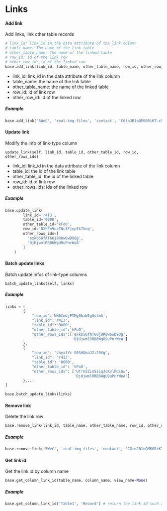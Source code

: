 # Links


#### Add link

Add links, link other table records

```python
# link_id: link_id in the data attribute of the link column
# table_name: The name of the link table
# other_table_name: The name of the linked table
# row_id: id of the link row
# other_row_id: id of the linked row
base.add_link(link_id, table_name, other_table_name, row_id, other_row_id)
```

* link_id:  link_id in the data attribute of the link column
* table_name: the name of the link table
* other_table_name: the name of the linked table
* row_id: id of link row
* other_row_id: id of the linked row 

##### Example

```python
base.add_link('5WeC', 'real-img-files', 'contact', 'CGtoJB1oQM60RiKT-c5J-g', 'PALm2wPKTCy-jdJNv_UWaQ')
```

#### Update link

Modify the info of link-type column

```
update_link(self, link_id, table_id, other_table_id, row_id, other_rows_ids)
```

* link_id:  link_id in the data attribute of the link column
* table_id: the id of the link table
* other_table_id:  the id of the linked table
* row_id:   id of link row
* other_rows_ids: ids of the linked row 

##### Example

```python
base.update_link(
        link_id='r4IJ',
        table_id='0000',
        other_table_id='kFoO',
        row_id='BXhEm9ucTNu3FjupIk7Xug',
        other_rows_ids=[
          'exkb56fAT66j8R0w6wD9Qg',
          'DjHjwmlRRB6WgU9uPnrWeA'
        ]
    )
```

#### Batch update links

Batch update infos of link-type columns

```
batch_update_links(self, links)
```

##### Example

```python
links = [
        {
            "row_id":'NK6ImdjPTMy0baWIg5sfmA',
            "link_id":'r4IJ',
            "table_id":'0000',
            "other_table_id":'kFoO',
            "other_rows_ids":['exkb56fAT66j8R0w6wD9Qg',
                              'DjHjwmlRRB6WgU9uPnrWeA']
        },
        {
            "row_id": 'chyxfYc-S8SHQmaJ2i20Vg',
            "link_id": 'r4IJ',
            "table_id": '0000',
            "other_table_id": 'kFoO',
            "other_rows_ids": ['Ufrm3ZLmSiiqJcKvlPdsGw',
                               'DjHjwmlRRB6WgU9uPnrWeA']
        },...
]

base.batch_update_links(links)
```

#### Remove link

Delete the link row

```python
base.remove_link(link_id, table_name, other_table_name, row_id, other_row_id)
```

##### Example

```python
base.remove_link('5WeC', 'real-img-files', 'contact', 'CGtoJB1oQM60RiKT-c5J-g', 'PALm2wPKTCy-jdJNv_UWaQ')
```

#### Get link id

Get the link id by column name

```python
base.get_column_link_id(table_name, column_name, view_name=None)
```

##### Example

```python
base.get_column_link_id('Table1', 'Record') # return the link id such as 'aHL2'
```
